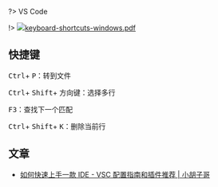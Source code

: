 ?> VS Code

!> [![](https://notes.abelsu7.top/_media/vscode.svg)keyboard-shortcuts-windows.pdf](https://code.visualstudio.com/shortcuts/keyboard-shortcuts-windows.pdf)

## 快捷键

<kbd>Ctrl</kbd>+ <kbd>P</kbd>：转到文件

<kbd>Ctrl</kbd>+ <kbd>Shift</kbd>+ <kbd>方向键</kbd>：选择多行

<kbd>F3</kbd>：查找下一个匹配

<kbd>Ctrl</kbd>+ <kbd>Shift</kbd>+ <kbd>K</kbd>：删除当前行

## 文章

* [如何快速上手一款 IDE - VSC 配置指南和插件推荐 | 小胡子哥](https://mp.weixin.qq.com/s?__biz=MzAxMjA5ODQwMQ==&mid=2455058817&idx=1&sn=32ba09d2cfb28c472b9c343358f6e468&chksm=8c16978fbb611e9954cb242a218e4ae0d878f1cc3927de14c0dd18b2c40505108a99a512b888&mpshare=1&scene=1&srcid=1121ZPSO0rlv4GswvIs79Lod#rd)